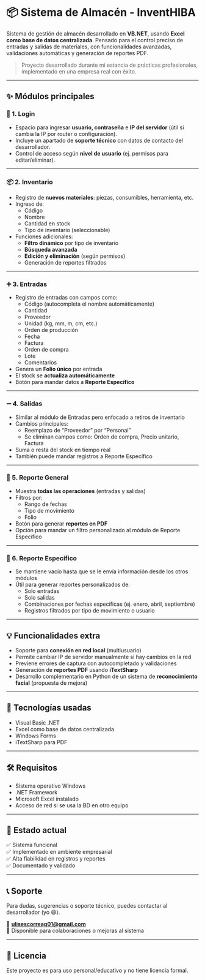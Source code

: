 # 📦 Sistema de Almacén - InventHIBA

Sistema de gestión de almacén desarrollado en **VB.NET**, usando **Excel como base de datos centralizada**. Pensado para el control preciso de entradas y salidas de materiales, con funcionalidades avanzadas, validaciones automáticas y generación de reportes PDF.

> Proyecto desarrollado durante mi estancia de prácticas profesionales, implementado en una empresa real con éxito.

---

## ✨ Módulos principales

### 🔐 1. Login
- Espacio para ingresar **usuario, contraseña** e **IP del servidor** (útil si cambia la IP por router o configuración).
- Incluye un apartado de **soporte técnico** con datos de contacto del desarrollador.
- Control de acceso según **nivel de usuario** (ej. permisos para editar/eliminar).

---

### 📦 2. Inventario
- Registro de **nuevos materiales**: piezas, consumibles, herramienta, etc.
- Ingreso de:
  - Código
  - Nombre
  - Cantidad en stock
  - Tipo de inventario (seleccionable)
- Funciones adicionales:
  - **Filtro dinámico** por tipo de inventario
  - **Búsqueda avanzada**
  - **Edición y eliminación** (según permisos)
  - Generación de reportes filtrados

---

### ➕ 3. Entradas
- Registro de entradas con campos como:
  - Código (autocompleta el nombre automáticamente)
  - Cantidad
  - Proveedor
  - Unidad (kg, mm, m, cm, etc.)
  - Orden de producción
  - Fecha
  - Factura
  - Orden de compra
  - Lote
  - Comentarios
- Genera un **Folio único** por entrada
- El stock se **actualiza automáticamente**
- Botón para mandar datos a **Reporte Específico**

---

### ➖ 4. Salidas
- Similar al módulo de Entradas pero enfocado a retiros de inventario
- Cambios principales:
  - Reemplazo de “Proveedor” por “Personal”
  - Se eliminan campos como: Orden de compra, Precio unitario, Factura
- Suma o resta del stock en tiempo real
- También puede mandar registros a Reporte Específico

---

### 📄 5. Reporte General
- Muestra **todas las operaciones** (entradas y salidas)
- Filtros por:
  - Rango de fechas
  - Tipo de movimiento
  - Folio
- Botón para generar **reportes en PDF**
- Opción para mandar un filtro personalizado al módulo de Reporte Específico

---

### 🧾 6. Reporte Específico
- Se mantiene vacío hasta que se le envía información desde los otros módulos
- Útil para generar reportes personalizados de:
  - Solo entradas
  - Solo salidas
  - Combinaciones por fechas específicas (ej. enero, abril, septiembre)
  - Registros filtrados por tipo de movimiento o usuario

---

## 💡 Funcionalidades extra

- Soporte para **conexión en red local** (multiusuario)
- Permite cambiar IP de servidor manualmente si hay cambios en la red
- Previene errores de captura con autocompletado y validaciones
- Generación de **reportes PDF** usando **iTextSharp**
- Desarrollo complementario en Python de un sistema de **reconocimiento facial** (propuesta de mejora)

---

## 🧰 Tecnologías usadas

- Visual Basic .NET
- Excel como base de datos centralizada
- Windows Forms
- iTextSharp para PDF

---

## 🛠 Requisitos

- Sistema operativo Windows
- .NET Framework
- Microsoft Excel instalado
- Acceso de red si se usa la BD en otro equipo

---

## 📌 Estado actual

✅ Sistema funcional  
✅ Implementado en ambiente empresarial  
✅ Alta fiabilidad en registros y reportes  
✅ Documentado y validado

---

## 📞 Soporte

Para dudas, sugerencias o soporte técnico, puedes contactar al desarrollador (yo 😄).

📧 **ulisescorreag01@gmail.com**  
🔧 Disponible para colaboraciones o mejoras al sistema

---

## 📝 Licencia

Este proyecto es para uso personal/educativo y no tiene licencia formal.

